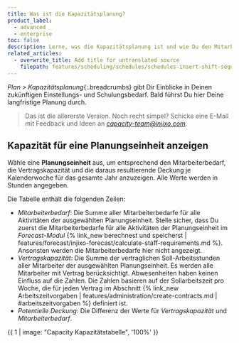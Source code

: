 ```yaml
---
title: Was ist die Kapazitätsplanung?
product_label:
  - advanced
  - enterprise
toc: false
description: Lerne, was die Kapazitätsplanung ist und wie Du den Mitarbeiterbedarf, die Vertragskapazität und die resultierende Deckung für eine Planungseinheit anzeigst.
related_articles:
  - overwrite_title: Add title for untranslated source
    filepath: features/scheduling/schedules/schedules-insert-shift-sequences.md
---
```


*Plan > Kapazitätsplanung*{:.breadcrumbs} gibt Dir Einblicke in Deinen zukünftigen Einstellungs- und Schulungsbedarf. Bald führst Du hier Deine langfristige Planung durch.

> Das ist die allererste Version. Noch recht simpel? Schicke eine E-Mail mit Feedback und Ideen an *capacity-team@injixo.com*.

## Kapazität für eine Planungseinheit anzeigen

Wähle eine **Planungseinheit** aus,  um entsprechend den Mitarbeiterbedarf, die Vertragskapazität und die daraus resultierende Deckung je Kalenderwoche für das gesamte Jahr anzuzeigen. Alle Werte werden in Stunden angegeben.

Die Tabelle enthält die folgenden Zeilen:  

- *Mitarbeiterbedarf*: Die Summe aller Mitarbeiterbedarfe für alle Aktivitäten der ausgewählten Planungseinheit. Stelle sicher, dass Du zuerst die Mitarbeiterbedarfe für alle Aktivitäten der Planungseinheit im *Forecast-Modul* {% link_new berechnest und speicherst | features/forecast/injixo-forecast/calculate-staff-requirements.md %}. Ansonsten werden die Mitarbeiterbedarfe hier nicht angezeigt.
- *Vertragskapazität*: Die Summe der vertraglichen Soll-Arbeitsstunden aller Mitarbeiter der ausgewählten Planungseinheit. Es werden alle Mitarbeiter mit Vertrag berücksichtigt. Abwesenheiten haben keinen Einfluss auf die Zahlen. Die Zahlen basieren auf der Sollarbeitszeit pro Woche, die für jeden Vertrag im Abschnitt {% link_new Arbeitszeitvorgaben | features/administration/create-contracts.md | #arbeitszeitvorgaben %} definiert ist.
- *Potentielle Deckung*: Die Differenz der Werte für *Vertragskapazität* und *Mitarbeiterbedarf*.

{{ 1 | image: "Capacity Kapazitätstabelle", '100%' }}
